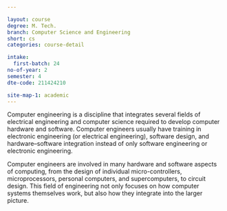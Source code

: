```yaml
---

layout: course
degree: M. Tech.
branch: Computer Science and Engineering
short: cs
categories: course-detail

intake:
  first-batch: 24
no-of-year: 2
semester: 4
dte-code: 211424210

site-map-1: academic
---
```




Computer engineering is a discipline that integrates several fields of electrical engineering and computer science required to develop computer hardware and software. Computer engineers usually have training in electronic engineering (or electrical engineering), software design, and hardware–software integration instead of only software engineering or electronic engineering.

Computer engineers are involved in many hardware and software aspects of computing, from the design of individual micro-controllers, microprocessors, personal computers, and supercomputers, to circuit design. This field of engineering not only focuses on how computer systems themselves work, but also how they integrate into the larger picture.
